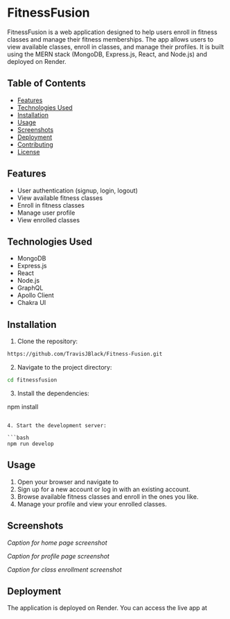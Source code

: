 # FitnessFusion

FitnessFusion is a web application designed to help users enroll in fitness classes and manage their fitness memberships. The app allows users to view available classes, enroll in classes, and manage their profiles. It is built using the MERN stack (MongoDB, Express.js, React, and Node.js) and deployed on Render.

## Table of Contents

- [Features](#features)
- [Technologies Used](#technologies-used)
- [Installation](#installation)
- [Usage](#usage)
- [Screenshots](#screenshots)
- [Deployment](#deployment)
- [Contributing](#contributing)
- [License](#license)

## Features

- User authentication (signup, login, logout)
- View available fitness classes
- Enroll in fitness classes
- Manage user profile
- View enrolled classes

## Technologies Used

- MongoDB
- Express.js
- React
- Node.js
- GraphQL
- Apollo Client
- Chakra UI

## Installation

1. Clone the repository:

```bash
https://github.com/TravisJBlack/Fitness-Fusion.git
```

2. Navigate to the project directory:

```bash
cd fitnessfusion
```

3. Install the dependencies:

npm install

````

4. Start the development server:

```bash
npm run develop
````

## Usage

1. Open your browser and navigate to
2. Sign up for a new account or log in with an existing account.
3. Browse available fitness classes and enroll in the ones you like.
4. Manage your profile and view your enrolled classes.

## Screenshots

_Caption for home page screenshot_

_Caption for profile page screenshot_

_Caption for class enrollment screenshot_

## Deployment

The application is deployed on Render. You can access the live app at
